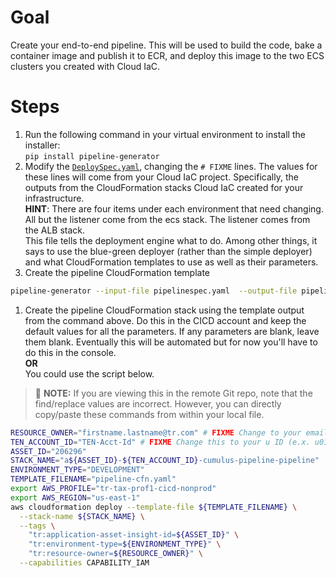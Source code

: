 # Goal
Create your end-to-end pipeline.  This will be used to build the code, bake a container image and publish it to ECR, and deploy this image to the two ECS clusters you created with Cloud IaC.  

# Steps
1. Run the following command in your virtual environment to install the installer:  
`pip install pipeline-generator`
1. Modify the [`DeploySpec.yaml`](DeploySpec.yaml), changing the `# FIXME` lines.  The values for these lines will come from your Cloud IaC project.  Specifically, the outputs from the CloudFormation stacks Cloud IaC created for your infrastructure.  
**HINT**: There are four items under each environment that need changing.  All but the listener come from the ecs stack.  The listener comes from the ALB stack.  
This file tells the deployment engine what to do.  Among other things, it says to use the blue-green deployer (rather than the simple deployer) and what CloudFormation templates to use as well as their parameters.
1. Create the pipeline CloudFormation template  
```sh
pipeline-generator --input-file pipelinespec.yaml  --output-file pipeline-cfn.yaml
```

1. Create the pipeline CloudFormation stack using the template output from the command above.  Do this in the CICD account and keep the default values for all the parameters.  If any parameters are blank, leave them blank.  Eventually this will be automated but for now you'll have to do this in the console.  
  **OR**  
  You could use the script below.

  > :pushpin: **NOTE:** If you are viewing this in the remote Git repo, note that the find/replace values are incorrect.  However, you can directly copy/paste these commands from within your local file.
  ```sh
  RESOURCE_OWNER="firstname.lastname@tr.com" # FIXME Change to your email.
  TEN_ACCOUNT_ID="TEN-Acct-Id" # FIXME Change this to your u ID (e.x. u0106226)
  ASSET_ID="206296"
  STACK_NAME="a${ASSET_ID}-${TEN_ACCOUNT_ID}-cumulus-pipeline-pipeline"
  ENVIRONMENT_TYPE="DEVELOPMENT"
  TEMPLATE_FILENAME="pipeline-cfn.yaml"
  export AWS_PROFILE="tr-tax-prof1-cicd-nonprod"
  export AWS_REGION="us-east-1"
  aws cloudformation deploy --template-file ${TEMPLATE_FILENAME} \
    --stack-name ${STACK_NAME} \
    --tags \
      "tr:application-asset-insight-id=${ASSET_ID}" \
      "tr:environment-type=${ENVIRONMENT_TYPE}" \
      "tr:resource-owner=${RESOURCE_OWNER}" \
    --capabilities CAPABILITY_IAM
  ```
